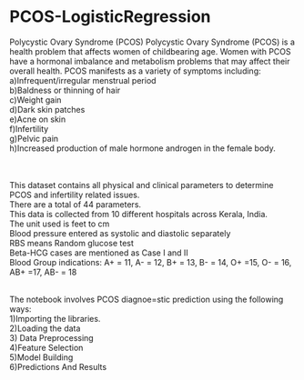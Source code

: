 # PCOS-LogisticRegression
Polycystic Ovary Syndrome (PCOS) Polycystic Ovary Syndrome (PCOS) is a health problem that affects women of childbearing age. Women with PCOS have a hormonal imbalance and metabolism problems that may affect their overall health.
PCOS manifests as a variety of symptoms including:<br>
a)Infrequent/irregular menstrual period<br>
b)Baldness or thinning of hair<br>
c)Weight gain<br>
d)Dark skin patches<br>
e)Acne on skin<br>
f)Infertility<br>
g)Pelvic pain<br>
h)Increased production of male hormone androgen in the female body.<br>
<br>
<br>

This dataset contains all physical and clinical parameters to determine PCOS and infertility related issues. <br>There are a total of 44 parameters.
<br>This data is collected from 10 different hospitals across Kerala, India.
<br>The unit used is feet to cm
<br>Blood pressure entered as systolic and diastolic separately
<br>RBS means Random glucose test
<br>Beta-HCG cases are mentioned as Case I and II
<br>Blood Group indications: A+ = 11, A- = 12, B+ = 13, B- = 14, O+ =15, O- = 16, AB+ =17, AB- = 18

<br>
The notebook involves PCOS diagnoe=stic prediction using the following ways:<br>
1)Importing the libraries.<br>
2)Loading the data<br>
3) Data Preprocessing<br>
4)Feature Selection<br>
5)Model Building<br>
6)Predictions And Results<br>
